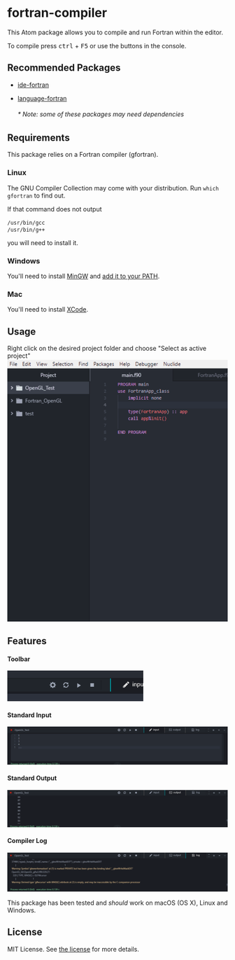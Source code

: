 # fortran-compiler

This Atom package allows you to compile and run Fortran within the editor.

To compile press <kbd>ctrl</kbd> + <kbd>F5</kbd> or use the buttons in the console.

## Recommended Packages 

* [ide-fortran](https://atom.io/packages/ide-fortran)
* [language-fortran](https://atom.io/packages/language-fortran)

    ###### * Note: some of these packages may need dependencies

## Requirements

This package relies on a Fortran compiler (gfortran).

### Linux

The GNU Compiler Collection may come with your distribution. Run `which gfortran` to find out.

If that command does not output

```
/usr/bin/gcc
/usr/bin/g++
```
you will need to install it.

### Windows

You'll need to install [MinGW](http://www.mingw.org/) and [add it to your PATH](http://www.howtogeek.com/118594/how-to-edit-your-system-path-for-easy-command-line-access/).

### Mac

You'll need to install [XCode](https://developer.apple.com/xcode/).

## Usage

Right click on the desired project folder and choose "Select as active project"
![select-project](https://raw.githubusercontent.com/cih2/fortran-compiler/master/images/selection.gif)

## Features

#### Toolbar
![toolbar](https://raw.githubusercontent.com/cih2/fortran-compiler/master/images/toolbar.png)

#### Standard Input
![input](https://raw.githubusercontent.com/cih2/fortran-compiler/master/images/stdin.png)
#### Standard Output
![input](https://raw.githubusercontent.com/cih2/fortran-compiler/master/images/stdout.png)
#### Compiler Log
![log](https://raw.githubusercontent.com/cih2/fortran-compiler/master/images/log.png)

This package has been tested and *should* work on macOS (OS X), Linux and Windows.
## License
MIT License. See [the license](LICENSE.md) for more details.